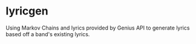 # lyricgen
Using Markov Chains and lyrics provided by Genius API to generate lyrics based off a band's existing lyrics.
